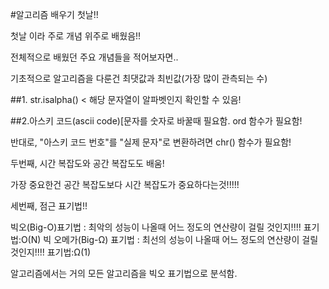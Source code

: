 #알고리즘 배우기 첫날!!

첫날 이라 주로 개념 위주로 배웠음!! 

전체적으로 배웠던 주요 개념들을 적어보자면..

기초적으로 알고리즘을 다룬건 최댓값과 최빈값(가장 많이 관측되는 수)

##1. str.isalpha() < 해당 문자열이 알파벳인지 확인할 수 있음!


##2.아스키 코드(ascii code)[문자를 숫자로 바꿀때 필요함. ord 함수가 필요함!

반대로, "아스키 코드 번호"를 "실제 문자"로 변환하려면 chr() 함수가 필요함!


두번째, 시간 복잡도와 공간 복잡도도 배움!

가장 중요한건 공간 복잡도보다 시간 복잡도가 중요하다는것!!!!!

세번째, 점근 표기법!!

빅오(Big-O)표기법 : 최악의 성능이 나올때 어느 정도의 연산량이 걸릴 것인지!!!! 표기법:O(N)
빅 오메가(Big-Ω) 표기법 : 최선의 성능이 나올때 어느 정도의 연산량이 걸릴 것인지!!!! 표기법:Ω(1)

알고리즘에서는 거의 모든 알고리즘을 빅오 표기법으로 분석함. 
